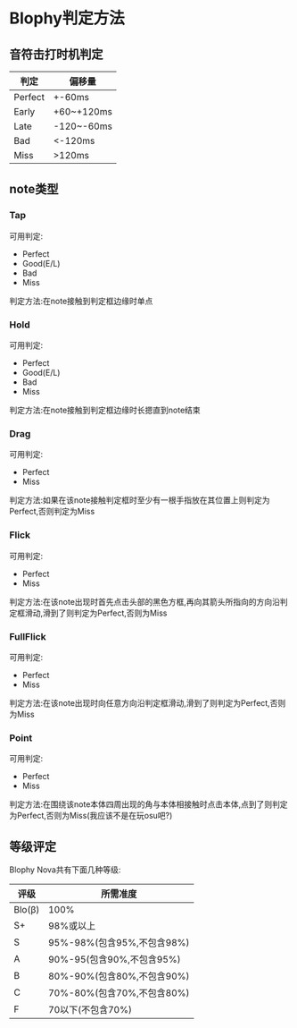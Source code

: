 # Blophy判定方法

## 音符击打时机判定

| 判定      | 偏移量        |
|---------|------------|
| Perfect | +-60ms     |
| Early   | +60~+120ms |
| Late    | -120~-60ms |
| Bad     | <-120ms    |
| Miss    | >120ms     |     

## note类型

### Tap

可用判定:

- Perfect
- Good(E/L)
- Bad
- Miss

判定方法:在note接触到判定框边缘时单点

### Hold

可用判定:

- Perfect
- Good(E/L)
- Bad
- Miss

判定方法:在note接触到判定框边缘时长摁直到note结束

### Drag

可用判定:

- Perfect
- Miss

判定方法:如果在该note接触判定框时至少有一根手指放在其位置上则判定为Perfect,否则判定为Miss

### Flick

可用判定:

- Perfect
- Miss

判定方法:在该note出现时首先点击头部的黑色方框,再向其箭头所指向的方向沿判定框滑动,滑到了则判定为Perfect,否则为Miss

### FullFlick

可用判定:

- Perfect
- Miss

判定方法:在该note出现时向任意方向沿判定框滑动,滑到了则判定为Perfect,否则为Miss

### Point

可用判定:

- Perfect
- Miss

判定方法:在围绕该note本体四周出现的角与本体相接触时点击本体,点到了则判定为Perfect,否则为Miss(我应该不是在玩osu吧?)

## 等级评定

Blophy Nova共有下面几种等级:

| 评级     | 所需准度                  |
|--------|-----------------------|
| Blo(β) | 100%                  |
| S+     | 98%或以上                |
| S      | 95%-98%(包含95%,不包含98%) |
| A      | 90%-95(包含90%,不包含95%)  |
| B      | 80%-90%(包含80%,不包含90%) |
| C      | 70%-80%(包含70%,不包含80%) |
| F      | 70以下(不包含70%)          |